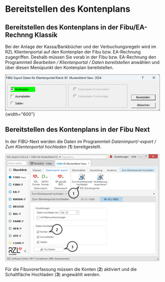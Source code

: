 # Bereitstellen des Kontenplans

## Bereitstellen des Kontenplans in der Fibu/EA-Rechnng Klassik

Bei der Anlage der Kassa/Bankbücher und der Verbuchungsregeln wird im RZL Klientenportal auf den Kontenplan der Fibu bzw. EA-Rechnung zugegriffen. Deshalb müssen Sie vorab in der Fibu bzw. EA-Rechnung den Programmteil *Bearbeiten / Klientenportal / Daten bereitstellen* anwählen und über diesen Menüpunkt den Kontenplan bereitstellen.



![](img/image70.png){width="600"}


## Bereitstellen des Kontenplans in der Fibu Next

In der FIBU-Next werden die Daten im Programmteil *Datenimport/-export /
Zum Klientenportal hochladen* (**1**) bereitgestellt.

![](img/image.png)


Für die Fibuvorerfassung müssen die Konten (**2**) aktiviert und die
Schaltfläche Hochladen (**3**) angewählt werden.